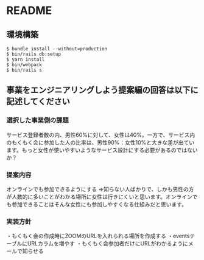 # README

## 環境構築
```
$ bundle install --without=production
$ bin/rails db:setup
$ yarn install
$ bin/webpack
$ bin/rails s
```

## 事業をエンジニアリングしよう提案編の回答は以下に記述してください
### 選択した事業側の課題
サービス登録者数の内、男性60%に対して、女性は40%。一方で、サービス内のもくもく会に参加した人の比率は、男性90%：女性10%と大きな差が出ています。もっと女性が使いやすいようなサービス設計にする必要があるのではないか？

### 提案内容
オンラインでも参加できるようにする
=>知らない人ばかりで、しかも男性の方が人数的に多いことがわかる場所に女性は行きにくいと思います。オンラインでも参加できることはそんな女性にも参加しやすくなる仕組みだと思います。

### 実装方針
・もくもく会の作成時にZOOMのURLを入れられる場所を作成する
・eventsテーブルにURLカラムを増やす
・もくもく会参加者だけにURLがわかるようにメールで知らせる
